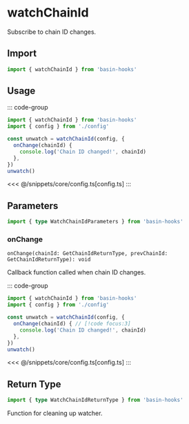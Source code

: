 # watchChainId

Subscribe to chain ID changes.

## Import

```ts
import { watchChainId } from 'basin-hooks'
```

## Usage

::: code-group
```ts [index.ts]
import { watchChainId } from 'basin-hooks'
import { config } from './config'

const unwatch = watchChainId(config, {
  onChange(chainId) {
    console.log('Chain ID changed!', chainId)
  },
})
unwatch()
```
<<< @/snippets/core/config.ts[config.ts]
:::

## Parameters

```ts
import { type WatchChainIdParameters } from 'basin-hooks'
```

### onChange

`onChange(chainId: GetChainIdReturnType, prevChainId: GetChainIdReturnType): void`

Callback function called when chain ID changes.

::: code-group
```ts [index.ts]
import { watchChainId } from 'basin-hooks'
import { config } from './config'

const unwatch = watchChainId(config, {
  onChange(chainId) { // [!code focus:3]
    console.log('Chain ID changed!', chainId)
  },
})
unwatch()
```
<<< @/snippets/core/config.ts[config.ts]
:::

## Return Type

```ts
import { type WatchChainIdReturnType } from 'basin-hooks'
```

Function for cleaning up watcher.